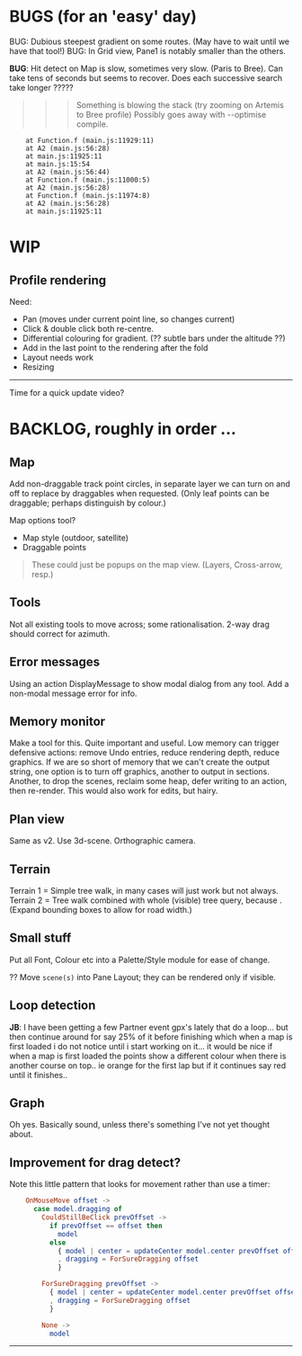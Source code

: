 
# BUGS (for an 'easy' day)

BUG: Dubious steepest gradient on some routes. (May have to wait until we have that tool!)
BUG: In Grid view, Pane1 is notably smaller than the others.

**BUG**: Hit detect on Map is slow, sometimes very slow. (Paris to Bree).
Can take tens of seconds but seems to recover.
Does each successive search take longer ?????

>>> Something is blowing the stack (try zooming on Artemis to Bree profile)
> Possibly goes away with --optimise compile.
``` main.js:11929 Uncaught RangeError: Maximum call stack size exceeded
    at Function.f (main.js:11929:11)
    at A2 (main.js:56:28)
    at main.js:11925:11
    at main.js:15:54
    at A2 (main.js:56:44)
    at Function.f (main.js:11000:5)
    at A2 (main.js:56:28)
    at Function.f (main.js:11974:8)
    at A2 (main.js:56:28)
    at main.js:11925:11
```

# WIP

## Profile rendering

Need:
* Pan (moves under current point line, so changes current)
* Click & double click both re-centre.
* Differential colouring for gradient. (?? subtle bars under the altitude ??)
* Add in the last point to the rendering after the fold
* Layout needs work
* Resizing

---

Time for a quick update video?

# BACKLOG, roughly in order ...

## Map

Add non-draggable track point circles, in separate layer we can turn on and off
to replace by draggables when requested.
(Only leaf points can be draggable; perhaps distinguish by colour.)

Map options tool? 
- Map style (outdoor, satellite)
- Draggable points
> These could just be popups on the map view. (Layers, Cross-arrow, resp.)

## Tools

Not all existing tools to move across; some rationalisation.
2-way drag should correct for azimuth.

## Error messages
Using an action DisplayMessage to show modal dialog from any tool. 
Add a non-modal message error for info.

## Memory monitor

Make a tool for this. Quite important and useful.
Low memory can trigger defensive actions: remove Undo entries, reduce rendering depth, reduce graphics.
If we are so short of memory that we can't create the output string, one option is to turn off graphics,
another to output in sections. Another, to drop the scenes, reclaim some heap, defer writing to an 
action, then re-render. This would also work for edits, but hairy.

## Plan view

Same as v2. Use 3d-scene. Orthographic camera.

## Terrain

Terrain 1 = Simple tree walk, in many cases will just work but not always.
Terrain 2 = Tree walk combined with whole (visible) tree query, because <track loops>.
(Expand bounding boxes to allow for road width.)

## Small stuff

Put all Font, Colour etc into a Palette/Style module for ease of change.

?? Move `scene(s)` into Pane Layout; they can be rendered only if visible.

## Loop detection

**JB**: I have been getting a few Partner event gpx's lately that do a loop... but then continue around for say 25% of it before finishing which when a map is first loaded i do not notice until i start working on it... it would be nice if when a map is first loaded the points show a different colour when there is another course on top.. ie orange for the first lap but if it continues say red until it finishes..

## Graph

Oh yes. Basically sound, unless there's something I've not yet thought about.

## Improvement for drag detect?

Note this little pattern that looks for movement rather than use a timer:
```elm
    OnMouseMove offset ->
      case model.dragging of
        CouldStillBeClick prevOffset ->
          if prevOffset == offset then
            model
          else
            { model | center = updateCenter model.center prevOffset offset
            , dragging = ForSureDragging offset
            }

        ForSureDragging prevOffset ->
          { model | center = updateCenter model.center prevOffset offset
          , dragging = ForSureDragging offset
          }

        None ->
          model
```

---

